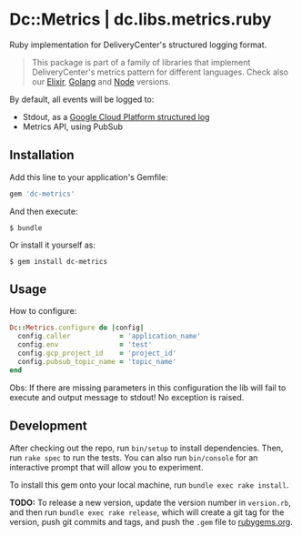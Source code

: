 # Dc::Metrics | dc.libs.metrics.ruby

Ruby implementation for DeliveryCenter's structured logging format.

> This package is part of a family of libraries that implement DeliveryCenter's metrics pattern  for different languages.
Check also our [Elixir](https://github.com/deliverycenter/dc.libs.metrics.elixir),
> [Golang](https://github.com/deliverycenter/dc.libs.metrics.golang) and
>[Node](https://github.com/deliverycenter/dc.libs.metrics.node) versions.

By default, all events will be logged to:

- Stdout, as a [Google Cloud Platform structured log](https://cloud.google.com/logging/docs/structured-logging)
- Metrics API, using PubSub

## Installation

Add this line to your application's Gemfile:

```ruby
gem 'dc-metrics'
```

And then execute:

    $ bundle

Or install it yourself as:

    $ gem install dc-metrics

## Usage

How to configure:
```ruby
Dc::Metrics.configure do |config|
  config.caller            = 'application_name'
  config.env               = 'test'
  config.gcp_project_id    = 'project_id'
  config.pubsub_topic_name = 'topic_name'
end
```

Obs: If there are missing parameters in this configuration the lib will fail to execute and output message to stdout! No exception is raised.

## Development

After checking out the repo, run `bin/setup` to install dependencies. Then, run `rake spec` to run the tests. You can also run `bin/console` for an interactive prompt that will allow you to experiment.

To install this gem onto your local machine, run `bundle exec rake install`.


**TODO:** To release a new version, update the version number in `version.rb`, and then run `bundle exec rake release`, which will create a git tag for the version, push git commits and tags, and push the `.gem` file to [rubygems.org](https://rubygems.org).



